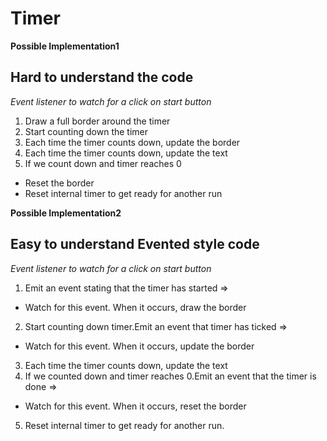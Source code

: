 # Timer

**Possible Implementation1**

## Hard to understand the code

_Event listener to watch for a click on start button_

1. Draw a full border around the timer
2. Start counting down the timer
3. Each time the timer counts down, update the border
4. Each time the timer counts down, update the text
5. If we count down and timer reaches 0

- Reset the border
- Reset internal timer to get ready for another run

**Possible Implementation2**

## Easy to understand Evented style code

_Event listener to watch for a click on start button_

1. Emit an event stating that the timer has started =>

- Watch for this event. When it occurs, draw the border

2. Start counting down timer.Emit an event that timer has ticked =>

- Watch for this event. When it occurs, update the border

3. Each time the timer counts down, update the text
4. If we counted down and timer reaches 0.Emit an event that the timer is done =>

- Watch for this event. When it occurs, reset the border

5. Reset internal timer to get ready for another run.
